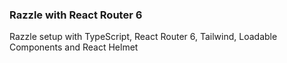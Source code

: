 ### Razzle with React Router 6

Razzle setup with TypeScript, React Router 6, Tailwind, Loadable Components and React Helmet
